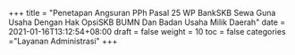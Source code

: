 +++
title = "Penetapan Angsuran PPh Pasal 25 WP BankSKB  Sewa Guna Usaha Dengan Hak OpsiSKB   BUMN Dan Badan Usaha Milik Daerah"
date = 2021-01-16T13:12:54+08:00
draft = false
weight = 10
toc = false
categories ="Layanan Administrasi"
+++